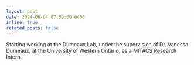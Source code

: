 ```yaml
---
layout: post
date: 2024-06-04 07:59:00-0400
inline: true
related_posts: false
---
```

Starting working at the Dumeaux Lab, under the supervision of Dr. Vanessa Dumeaux, at the University of Western Ontario, as a MITACS Research Intern.
